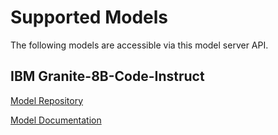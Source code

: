 # Supported Models

The following models are accessible via this model server API.

## IBM Granite-8B-Code-Instruct

[Model Repository](https://huggingface.co/ibm-granite/granite-8b-code-instruct)
<!--
TechDocs read this as a URL starting from where the docs are located, so we can use ../ behaviour to navigate the TechDocs to reference other resources/components/apis
-->
[Model Documentation](../../../../resource/ibm-granite-8b-code-instruct/docs)
